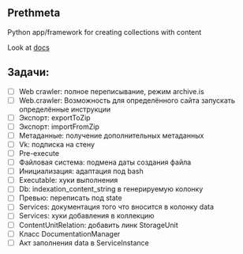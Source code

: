 ## Prethmeta

Python app/framework for creating collections with content

Look at [docs](docs/ru/README.md)

## Задачи:

- [ ] Web crawler: полное переписывание, режим archive.is
- [ ] Web.crawler: Возможность для определённого сайта запускать определённые инструкции
- [ ] Экспорт: exportToZip
- [ ] Экспорт: importFromZip
- [ ] Метаданные: получение дополнительных метаданных
- [ ] Vk: подписка на стену
- [ ] Pre-execute
- [ ] Файловая система: подмена даты создания файла
- [ ] Инициализация: адаптация под bash
- [ ] Executable: хуки выполнения
- [ ] Db: indexation_content_string в генерируемую колонку
- [ ] Превью: переписать под state
- [ ] Services: документация того что вносится в колонку data
- [ ] Services: хуки добавления в коллекцию
- [ ] ContentUnitRelation: добавить линк StorageUnit
- [ ] Класс DocumentationManager
- [ ] Акт заполнения data в ServiceInstance
